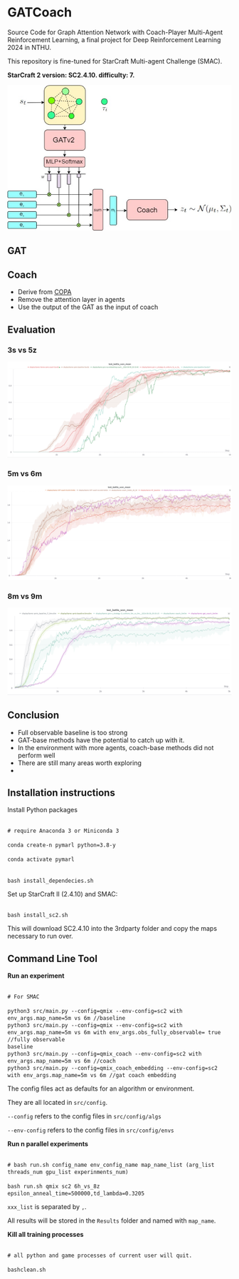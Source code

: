 # GATCoach

Source Code for Graph Attention Network with Coach-Player Multi-Agent Reinforcement Learning, a final project for Deep Reinforcement Learning 2024 in NTHU.

This repository is fine-tuned for StarCraft Multi-agent Challenge (SMAC).

**StarCraft 2 version: SC2.4.10. difficulty: 7.**


![alt text](image.png)

## GAT 

## Coach
* Derive from [COPA](https://github.com/Cranial-XIX/marl-copa)
* Remove the attention layer in agents
* Use the output of the GAT as the input of coach

## Evaluation

### 3s vs 5z
![alt text](img1/image-2.png)
### 5m vs 6m
![alt text](img1/image.png)
### 8m vs 9m
![alt text](img1/image-1.png)


## Conclusion
* Full observable baseline is too strong​
* GAT-base methods have the potential to catch up with it.​
* In the environment with more agents, coach-base methods did not perform well​
* There are still many areas worth exploring
* 
## Installation instructions
Install Python packages

```shell

# require Anaconda 3 or Miniconda 3

conda create-n pymarl python=3.8-y

conda activate pymarl


bash install_dependecies.sh

```

Set up StarCraft II (2.4.10) and SMAC:

```shell

bash install_sc2.sh

```

This will download SC2.4.10 into the 3rdparty folder and copy the maps necessary to run over.

## Command Line Tool

**Run an experiment**

```shell

# For SMAC

python3 src/main.py --config=qmix --env-config=sc2 with env_args.map_name=5m vs 6m //baseline
python3 src/main.py --config=qmix --env-config=sc2 with env_args.map_name=5m vs 6m with env_args.obs_fully_observable= true //fully observable 
baseline
python3 src/main.py --config=qmix_coach --env-config=sc2 with env_args.map_name=5m vs 6m //coach
python3 src/main.py --config=qmix_coach_embedding --env-config=sc2 with env_args.map_name=5m vs 6m //gat coach embedding

```

The config files act as defaults for an algorithm or environment.

They are all located in `src/config`.

`--config` refers to the config files in `src/config/algs`

`--env-config` refers to the config files in `src/config/envs`

**Run n parallel experiments**

```shell

# bash run.sh config_name env_config_name map_name_list (arg_list threads_num gpu_list experinments_num)

bash run.sh qmix sc2 6h_vs_8z epsilon_anneal_time=500000,td_lambda=0.3205

```

`xxx_list` is separated by `,`.

All results will be stored in the `Results` folder and named with `map_name`.

**Kill all training processes**

```shell

# all python and game processes of current user will quit.

bashclean.sh

```

```

```
